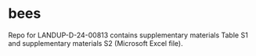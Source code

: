# bees
Repo for LANDUP-D-24-00813 contains supplementary materials Table S1 and supplementary materials S2 (Microsoft Excel file). 
